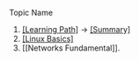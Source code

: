 Topic Name

1.  [[Learning Path]](Learning-Path.md) -> [[Summary]](Summary.md)
2.  [[Linux Basics]](Linux-Basics.md)
3.  [[Networks Fundamental]].
